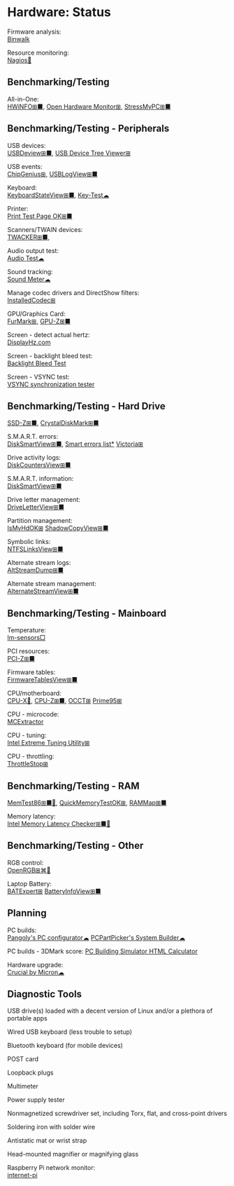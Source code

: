 # Hardware: Status

Firmware analysis:  
[Binwalk](https://github.com/ReFirmLabs/binwalk)

Resource monitoring:  
[Nagios💾](https://www.nagios.org/)

## Benchmarking/Testing

All-in-One:  
[HWiNFO⊞■](https://www.hwinfo.com/),
[Open Hardware Monitor⊞](https://openhardwaremonitor.org/),
[StressMyPC⊞■](https://www.softwareok.com/?seite=Microsoft/StressMyPC)

## Benchmarking/Testing - Peripherals

USB devices:  
[USBDeview⊞■](https://www.nirsoft.net/utils/usb_devices_view.html),
[USB Device Tree Viewer⊞](https://www.uwe-sieber.de/usbtreeview_e.html)

USB events:  
[ChipGenius⊞](https://chipgenius.en.lo4d.com/windows),
[USBLogView⊞■](https://www.nirsoft.net/utils/usb_log_view.html)

Keyboard:  
[KeyboardStateView⊞■](https://www.nirsoft.net/utils/keyboard_state_view.html),
[Key-Test☁](https://en.key-test.ru/)

Printer:  
[Print Test Page OK⊞■](https://softwareok.com/?seite=Microsoft%2FPrint.Test.Page.OK)

Scanners/TWAIN devices:  
[TWACKER⊞■](https://www.dynamsoft.com/web-twain/docs/faq/How-to-use-TWACKER-to-check-if-your-device-is-TWAIN-Compliant.html),

Audio output test:  
[Audio Test☁](https://webbrowsertools.com/audio-test/)

Sound tracking:  
[Sound Meter☁](https://webbrowsertools.com/sound-meter/)

Manage codec drivers and DirectShow filters:  
[InstalledCodec⊞](https://www.nirsoft.net/utils/installed_codec.html)

GPU/Graphics Card:  
[FurMark⊞](https://www.geeks3d.com/furmark/),
[GPU-Z⊞■](https://www.techpowerup.com/gpuz/)

Screen - detect actual hertz:  
[DisplayHz.com](https://www.displayhz.com/)

Screen - backlight bleed test:  
[Backlight Bleed Test](https://lightbleedtest.com/)

Screen - VSYNC test:  
[VSYNC synchronization tester](https://www.vsynctester.com/)

## Benchmarking/Testing - Hard Drive
  
[SSD-Z⊞■](http://aezay.dk/aezay/ssdz/),
[CrystalDiskMark⊞■](https://crystalmark.info/en/software/crystaldiskmark/)

S.M.A.R.T. errors:  
[DiskSmartView⊞■](https://www.nirsoft.net/utils/disk_smart_view.html),
[Smart errors list*](https://hetmanrecovery.com/recovery_news/smart-errors)
[Victoria⊞](https://hdd.by/victoria/)

Drive activity logs:  
[DiskCountersView⊞■](https://www.nirsoft.net/utils/disk_counters_view.html)

S.M.A.R.T. information:  
[DiskSmartView⊞■](https://www.nirsoft.net/utils/disk_smart_view.html)

Drive letter management:  
[DriveLetterView⊞■](https://www.nirsoft.net/utils/drive_letter_view.html)

Partition management:  
[IsMyHdOK⊞](https://softwareok.com/?seite=Microsoft%2FIsMyHdOK)
[ShadowCopyView⊞■](https://www.nirsoft.net/utils/shadow_copy_view.html)

Symbolic links:  
[NTFSLinksView⊞■](https://www.nirsoft.net/utils/ntfs_links_view.html)

Alternate stream logs:  
[AltStreamDump⊞■](https://www.nirsoft.net/utils/alternate_stream_dump.html)

Alternate stream management:  
[AlternateStreamView⊞■](https://www.nirsoft.net/utils/alternate_data_streams.html)

## Benchmarking/Testing - Mainboard

Temperature:  
[lm-sensors□](https://github.com/lm-sensors/lm-sensors)

PCI resources:  
[PCI-Z⊞■](https://www.pci-z.com/)

Firmware tables:  
[FirmwareTablesView⊞■](https://www.nirsoft.net/utils/firmware_tables_view.html)

CPU/motherboard:  
[CPU-X🐧](https://x0rg.github.io/CPU-X/),
[CPU-Z⊞■](https://www.cpuid.com/softwares/cpu-z.html),
[OCCT⊞](https://www.ocbase.com/)
[Prime95⊞](https://prime95.en.lo4d.com/windows)

CPU - microcode:  
[MCExtractor](https://github.com/platomav/MCExtractor)

CPU  - tuning:  
[Intel Extreme Tuning Utility⊞](https://www.intel.com/content/www/us/en/download/17881/intel-extreme-tuning-utility-intel-xtu.html)

CPU - throttling:  
[ThrottleStop⊞](https://www.techpowerup.com/download/techpowerup-throttlestop/)

## Benchmarking/Testing - RAM

[MemTest86⊞■🐧](https://www.memtest86.com/),
[QuickMemoryTestOK⊞](https://softwareok.com/?seite=Microsoft%2FQuickMemoryTestOK),
[RAMMap⊞■](https://docs.microsoft.com/en-us/sysinternals/downloads/rammap)

Memory latency:  
[Intel Memory Latency Checker⊞■🐧](https://software.intel.com/content/www/us/en/develop/articles/intelr-memory-latency-checker.html)

## Benchmarking/Testing - Other

RGB control:  
[OpenRGB⊞⌘🐧](https://gitlab.com/CalcProgrammer1/OpenRGB)

Laptop Battery:  
[BATExpert⊞](https://kcsoftwares.com/?batexpert)
[BatteryInfoView⊞■](https://www.nirsoft.net/utils/battery_information_view.html)

## Planning

PC builds:  
[Pangoly's PC configurator☁](https://pangoly.com/en/pc-configurator)
[PCPartPicker's System Builder☁](https://pcpartpicker.com/list/)

PC builds - 3DMark score:
[PC Building Simulator HTML Calculator](https://jacobwklein.github.io/PC-Building-Simulator/HTML-Calculator/Current-Version/PC-Building-Simulator-HTML-Calculator.html)

Hardware upgrade:  
[Crucial by Micron☁](https://www.crucial.com/)

## Diagnostic Tools

USB drive(s) loaded with a decent version of Linux and/or a plethora of portable apps

Wired USB keyboard (less trouble to setup)

Bluetooth keyboard (for mobile devices)

POST card

Loopback plugs

Multimeter

Power supply tester

Nonmagnetized screwdriver set, including Torx, flat, and cross-point drivers

Soldering iron with solder wire

Antistatic mat or wrist strap

Head-mounted magnifier or magnifying glass

Raspberry Pi network monitor:  
[internet-pi](https://github.com/geerlingguy/internet-pi)
